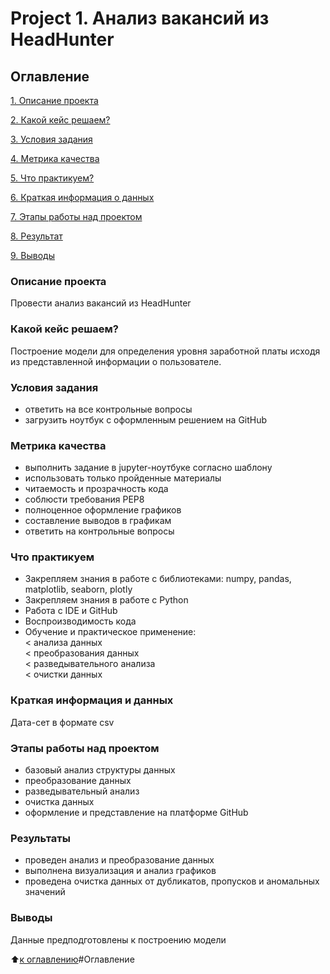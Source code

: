 # __Project 1. Анализ вакансий из HeadHunter__

## __Оглавление__
[1. Описание проекта](https://github.com/Alekaran/SF-DS-Alekaran/#%D0%BE%D0%BF%D0%B8%D1%81%D0%B0%D0%BD%D0%B8%D0%B5-%D0%BF%D1%80%D0%BE%D0%B5%D0%BA%D1%82%D0%B0)<br>

[2. Какой кейс решаем?](https://github.com/Alekaran/SF-DS-Alekaran/#%D0%BA%D0%B0%D0%BA%D0%BE%D0%B9-%D0%BA%D0%B5%D0%B9%D1%81-%D1%80%D0%B5%D1%88%D0%B0%D0%B5%D0%BC)<br>

[3. Условия задания](https://github.com/Alekaran/SF-DS-Alekaran/#%D1%83%D1%81%D0%BB%D0%BE%D0%B2%D0%B8%D1%8F-%D0%B7%D0%B0%D0%B4%D0%B0%D0%BD%D0%B8%D1%8F)<br>

[4. Метрика качества](https://github.com/Alekaran/SF-DS-Alekaran/#%D0%BC%D0%B5%D1%82%D1%80%D0%B8%D0%BA%D0%B0-%D0%BA%D0%B0%D1%87%D0%B5%D1%81%D1%82%D0%B2%D0%B0)<br>

[5. Что практикуем?](https://github.com/Alekaran/SF-DS-Alekaran/#%D1%87%D1%82%D0%BE-%D0%BF%D1%80%D0%B0%D0%BA%D1%82%D0%B8%D0%BA%D1%83%D0%B5%D0%BC)<br>

[6. Краткая информация о данных](https://github.com/Alekaran/SF-DS-Alekaran/#%D0%BA%D1%80%D0%B0%D1%82%D0%BA%D0%B0%D1%8F-%D0%B8%D0%BD%D1%84%D0%BE%D1%80%D0%BC%D0%B0%D1%86%D0%B8%D1%8F-%D0%B8-%D0%B4%D0%B0%D0%BD%D0%BD%D1%8B%D1%85)<br>

[7. Этапы работы над проектом](https://github.com/Alekaran/SF-DS-Alekaran/#%D1%8D%D1%82%D0%B0%D0%BF%D1%8B-%D1%80%D0%B0%D0%B1%D0%BE%D1%82%D1%8B-%D0%BD%D0%B0%D0%B4-%D0%BF%D1%80%D0%BE%D0%B5%D0%BA%D1%82%D0%BE%D0%BC)<br>

[8. Результат](https://github.com/Alekaran/SF-DS-Alekaran/#%D1%80%D0%B5%D0%B7%D1%83%D0%BB%D1%8C%D1%82%D0%B0%D1%82%D1%8B)<br>

[9. Выводы](https://github.com/Alekaran/SF-DS-Alekaran/#%D0%B2%D1%8B%D0%B2%D0%BE%D0%B4%D1%8B)<br>

### __Описание проекта__
Провести анализ вакансий из HeadHunter

### __Какой кейс решаем__?
Построение модели для определения уровня заработной платы исходя из представленной информации о пользователе.

### **Условия задания**
- ответить на все контрольные вопросы  
- загрузить ноутбук с оформленным решением на GitHub 

### **Метрика качества**
- выполнить задание в jupyter-ноутбуке согласно шаблону
- использовать только пройденные материалы
- читаемость и прозрачность кода
- соблюсти требования PEP8
- полноценное оформление графиков
- составление выводов в графикам
- ответить на контрольные вопросы

### **Что практикуем**
- Закрепляем знания в работе с библиотеками: numpy, pandas, matplotlib, seaborn, plotly
- Закрепляем знания в работе с Python
- Работа с IDE и GitHub
- Воспроизводимость кода
- Обучение и практическое применение:  
< анализа данных   
< преобразования данных  
< разведывательного анализа  
< очистки данных  

### **Краткая информация и данных**
Дата-сет в формате csv

### **Этапы работы над проектом**
- базовый анализ структуры данных
- преобразование данных
- разведывательный анализ
- очистка данных
- оформление и представление на платформе GitHub

### **Результаты**
- проведен анализ и преобразование данных
- выполнена визуализация и анализ графиков
- проведена очистка данных от дубликатов, пропусков и аномальных значений

### **Выводы**
Данные предподготовлены к построению модели

:arrow_up:[к оглавлению](https://github.com/Alekaran/SF-DS-Alekaran/#%D0%BE%D0%B3%D0%BB%D0%B0%D0%B2%D0%BB%D0%B5%D0%BD%D0%B8%D0%B5)#Оглавление
